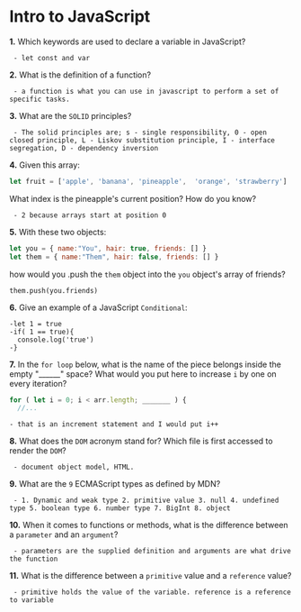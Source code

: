 # Intro to JavaScript

**1.** Which keywords are used to declare a variable in JavaScript?
<!-- enter you answer in the space below -->
```
 - let const and var
```
**2.** What is the definition of a function?
<!-- enter you answer in the space below -->
```
 - a function is what you can use in javascript to perform a set of specific tasks. 
```
**3.** What are the `SOLID` principles?
<!-- enter you answer in the space below -->
```
 - The solid principles are; s - single responsibility, 0 - open closed principle, L - Liskov substitution principle, I - interface segregation, D - dependency inversion
```
**4.** Given this array: 
```js
let fruit = ['apple', 'banana', 'pineapple',  'orange', 'strawberry']
``` 
What index is the pineapple's current position? How do you know?
<!-- enter you answer in the space below -->
```
 - 2 because arrays start at position 0
```
**5.** With these two objects: 
```js
let you = { name:"You", hair: true, friends: [] }
let them = { name:"Them", hair: false, friends: [] }
```
how would you .push the `them` object into the `you` object's array of friends?
<!-- enter you answer in the space below -->
```
them.push(you.friends)
```

**6.** Give an example of a JavaScript `Conditional`:
<!-- enter you answer in the space below -->
```
-let 1 = true
-if( 1 == true){
  console.log('true')
-}
```
**7.** In the `for loop` below, what is the name of the piece belongs inside the empty "______" space? What would you put here to increase `i` by one on every iteration?
```js
for ( let i = 0; i < arr.length; _______ ) {
  //...
```
<!-- enter you answer in the space below -->
```
- that is an increment statement and I would put i++
```
**8.** What does the `DOM` acronym stand for? Which file is first accessed to render the `DOM`?
<!-- enter you answer in the space below -->
```
 - document object model, HTML.
```

**9.** What are the `9` ECMAScript types as defined by MDN?
<!-- enter you answer in the space below -->
```
 - 1. Dynamic and weak type 2. primitive value 3. null 4. undefined type 5. boolean type 6. number type 7. BigInt 8. object
```
**10.** When it comes to functions or methods, what is the difference between a `parameter` and an `argument`?
<!-- enter you answer in the space below -->
```
 - parameters are the supplied definition and arguments are what drive the function 
```
**11.** What is the difference between a `primitive` value and a `reference` value?
<!-- enter you answer in the space below -->
```
 - primitive holds the value of the variable. reference is a reference to variable
```